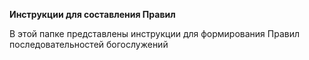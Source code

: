 **Инструкции для составления Правил**

В этой папке представлены инструкции для формирования Правил последовательностей
богослужений
